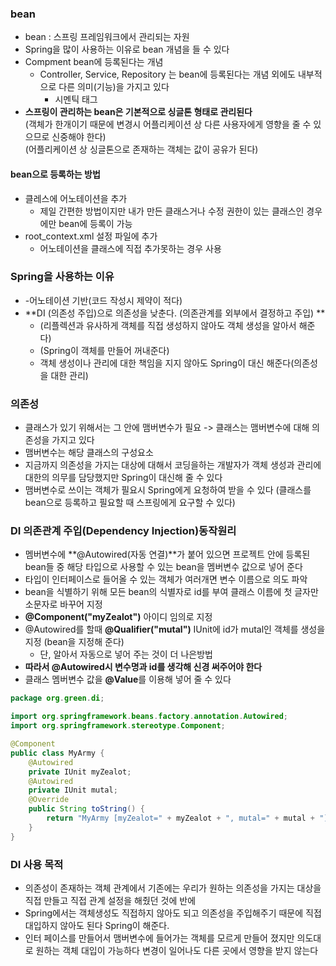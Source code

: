 ### bean
* bean : 스프링 프레임워크에서 관리되는 자원
* Spring을 많이 사용하는 이유로 bean 개념을 들 수 있다
* Compment bean에 등록된다는 개념
  * Controller, Service, Repository 는 bean에 등록된다는 개념 외에도 내부적으로 다른 의미(기능)을 가지고 있다
    * 시멘틱 태그
* **스프링이 관리하는 bean은 기본적으로 싱글톤 형태로 관리된다**  
(객체가 한개이기 때문에 변경시 어플리케이션 상 다른 사용자에게 영향을 줄 수 있으므로 신중해야 한다)  
(어플리케이션 상 싱글톤으로  존재하는 객체는 값이 공유가 된다)
#### bean으로 등록하는 방법
* 클레스에 어노테이션을 추가
  * 제일 간편한 방법이지만 내가 만든 클래스거나 수정 권한이 있는 클래스인 경우에만 bean에 등록이 가능
* root_context.xml 설정 파일에 추가
  * 어노테이션을 클래스에 직접 추가못하는 경우 사용
### Spring을 사용하는 이유
* -어노테이션 기반(코드 작성시 제약이 적다)
* **DI (의존성 주입)으로 의존성을 낮춘다. (의존관계를 외부에서 결정하고 주입) **
  * (리플렉션과 유사하게 객체를 직접 생성하지 않아도 객체 생성을 알아서 해준다)
  * (Spring이 객체를 만들어 꺼내준다)
  * 객체 생성이나 관리에 대한 책임을 지지 않아도 Spring이 대신 해준다(의존성을 대한 관리)
### 의존성
* 클래스가 있기 위해서는 그 안에 맴버변수가 필요 -> 클래스는 맴버변수에 대해 의존성을 가지고 있다
* 맴버변수는 해당 클래스의 구성요소
* 지금까지 의존성을 가지는 대상에 대해서 코딩을하는 개발자가 객체 생성과 관리에 대한의 의무를 담당했지만 Spring이 대신해 줄 수 있다
* 맴버변수로 쓰이는 객체가 필요시 Spring에게 요청하여 받을 수 있다 (클래스를 bean으로 등록하고 필요할 때 스프링에게 요구할 수 있다)
### DI 의존관계 주입(Dependency Injection)동작원리 
* 멤버변수에 **@Autowired(자동 연결)**가 붙어 있으면 프로젝트 안에 등록된 bean들 중 해당 타입으로 사용할 수 있는 bean을 멤버변수 값으로 넣어 준다
* 타입이 인터페이스로 들어올 수 있는 객체가 여러개면 변수 이름으로 의도 파악
* bean을 식별하기 위해 모든 bean의 식별자로 id를 부여 클래스 이름에 첫 글자만 소문자로 바꾸어 지정
* **@Component("myZealot")** 아이디 임의로 지정
* @Autowired를 할때 **@Qualifier("mutal")** IUnit에 id가 mutal인 객체를 생성을 지정 (bean을 지정해 준다) 
  * 단, 알아서 자동으로 넣어 주는 것이 더 나은방법
* **따라서 @Autowired시 변수명과 id를 생각해 신경 써주어야 한다**
* 클래스 멤버변수 값을 **@Value**를 이용해 넣어 줄 수 있다
```java
package org.green.di;

import org.springframework.beans.factory.annotation.Autowired;
import org.springframework.stereotype.Component;

@Component
public class MyArmy {
	@Autowired
	private IUnit myZealot;
	@Autowired
	private IUnit mutal;
	@Override
	public String toString() {
		return "MyArmy [myZealot=" + myZealot + ", mutal=" + mutal + "]";
	}
}
```
### DI 사용 목적
* 의존성이 존재하는 객체 관계에서 기존에는 우리가 원하는 의존성을 가지는 대상을 직접 만들고 직접 관계 설정을 해줬던 것에 반에
* Spring에서는 객체생성도 직접하지 않아도 되고 의존성을 주입해주기 때문에 직접 대입하지 않아도 된다 Spring이 해준다.
* 인터 페이스를 만들어서 맴버변수에 들어가는 객체를 모르게 만들어 졌지만 의도대로 원하는 객체 대입이 가능하다 변경이 일어나도 다른 곳에서 영향을 받지 않는다
